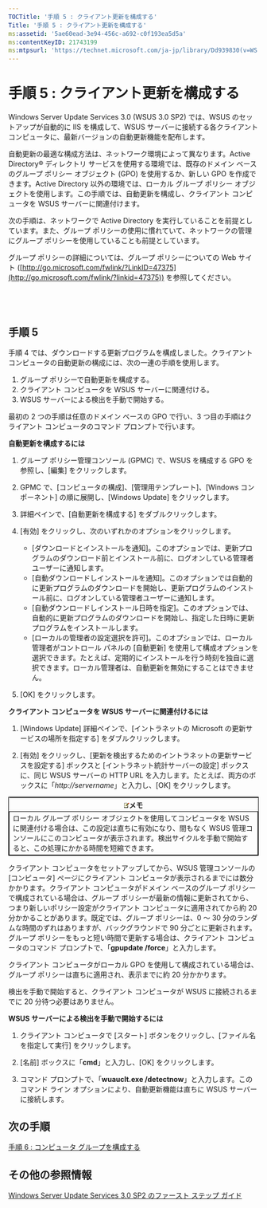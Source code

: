 ```yaml
---
TOCTitle: '手順 5 : クライアント更新を構成する'
Title: '手順 5 : クライアント更新を構成する'
ms:assetid: '5ae60ead-3e94-456c-a692-c0f193ea5d5a'
ms:contentKeyID: 21743199
ms:mtpsurl: 'https://technet.microsoft.com/ja-jp/library/Dd939830(v=WS.10)'
---
```


手順 5 : クライアント更新を構成する
===================================

Windows Server Update Services 3.0 (WSUS 3.0 SP2) では、WSUS のセットアップが自動的に IIS を構成して、WSUS サーバーに接続する各クライアント コンピュータに、最新バージョンの自動更新機能を配布します。

自動更新の最適な構成方法は、ネットワーク環境によって異なります。Active Directory® ディレクトリ サービスを使用する環境では、既存のドメイン ベースのグループ ポリシー オブジェクト (GPO) を使用するか、新しい GPO を作成できます。Active Directory 以外の環境では、ローカル グループ ポリシー オブジェクトを使用します。この手順では、自動更新を構成し、クライアント コンピュータを WSUS サーバーに関連付けます。

次の手順は、ネットワークで Active Directory を実行していることを前提としています。また、グループ ポリシーの使用に慣れていて、ネットワークの管理にグループ ポリシーを使用していることも前提としています。

グループ ポリシーの詳細については、グループ ポリシーについての Web サイト ([http://go.microsoft.com/fwlink/?LinkID=47375](http://go.microsoft.com/fwlink/?linkid=47375)) を参照してください。

 
-

手順 5
------

手順 4 では、ダウンロードする更新プログラムを構成しました。クライアント コンピュータの自動更新の構成には、次の一連の手順を使用します。

1.  グループ ポリシーで自動更新を構成する。
2.  クライアント コンピュータを WSUS サーバーに関連付ける。
3.  WSUS サーバーによる検出を手動で開始する。

最初の 2 つの手順は任意のドメイン ベースの GPO で行い、3 つ目の手順はクライアント コンピュータのコマンド プロンプトで行います。

**自動更新を構成するには**
1.  グループ ポリシー管理コンソール (GPMC) で、WSUS を構成する GPO を参照し、\[編集\] をクリックします。

2.  GPMC で、\[コンピュータの構成\]、\[管理用テンプレート\]、\[Windows コンポーネント\] の順に展開し、\[Windows Update\] をクリックします。

3.  詳細ペインで、\[自動更新を構成する\] をダブルクリックします。

4.  \[有効\] をクリックし、次のいずれかのオプションをクリックします。

    -   \[ダウンロードとインストールを通知\]。このオプションでは、更新プログラムのダウンロード前とインストール前に、ログオンしている管理者ユーザーに通知します。
    -   \[自動ダウンロードしインストールを通知\]。このオプションでは自動的に更新プログラムのダウンロードを開始し、更新プログラムのインストール前に、ログオンしている管理者ユーザーに通知します。
    -   \[自動ダウンロードしインストール日時を指定\]。このオプションでは、自動的に更新プログラムのダウンロードを開始し、指定した日時に更新プログラムをインストールします。
    -   \[ローカルの管理者の設定選択を許可\]。このオプションでは、ローカル管理者がコントロール パネルの \[自動更新\] を使用して構成オプションを選択できます。たとえば、定期的にインストールを行う時刻を独自に選択できます。ローカル管理者は、自動更新を無効にすることはできません。

5.  \[OK\] をクリックします。

**クライアント コンピュータを WSUS サーバーに関連付けるには**
1.  \[Windows Update\] 詳細ペインで、\[イントラネットの Microsoft の更新サービスの場所を指定する\] をダブルクリックします。

2.  \[有効\] をクリックし、\[更新を検出するためのイントラネットの更新サービスを設定する\] ボックスと \[イントラネット統計サーバーの設定\] ボックスに、同じ WSUS サーバーの HTTP URL を入力します。たとえば、両方のボックスに「*http://servername*」と入力し、\[OK\] をクリックします。

 
<table style="border:1px solid black;">
<colgroup>
<col width="100%" />
</colgroup>
<thead>
<tr class="header">
<th><img src="images/Dd939830.note(WS.10).gif" />メモ</th>
</tr>
</thead>
<tbody>
<tr class="odd">
<td style="border:1px solid black;">ローカル グループ ポリシー オブジェクトを使用してコンピュータを WSUS に関連付ける場合は、この設定は直ちに有効になり、間もなく WSUS 管理コンソールにこのコンピュータが表示されます。検出サイクルを手動で開始すると、この処理にかかる時間を短縮できます。
</td>
</tr>
</tbody>
</table>
 

クライアント コンピュータをセットアップしてから、WSUS 管理コンソールの \[コンピュータ\] ページにクライアント コンピュータが表示されるまでには数分かかります。クライアント コンピュータがドメイン ベースのグループ ポリシーで構成されている場合は、グループ ポリシーが最新の情報に更新されてから、つまり新しいポリシー設定がクライアント コンピュータに適用されてから約 20 分かかることがあります。既定では、グループ ポリシーは、0 ～ 30 分のランダムな時間のずれはありますが、バックグラウンドで 90 分ごとに更新されます。グループ ポリシーをもっと短い時間で更新する場合は、クライアント コンピュータのコマンド プロンプトで、「**gpupdate /force**」と入力します。

クライアント コンピュータがローカル GPO を使用して構成されている場合は、グループ ポリシーは直ちに適用され、表示までに約 20 分かかります。

検出を手動で開始すると、クライアント コンピュータが WSUS に接続されるまでに 20 分待つ必要はありません。

**WSUS サーバーによる検出を手動で開始するには**
1.  クライアント コンピュータで \[スタート\] ボタンをクリックし、\[ファイル名を指定して実行\] をクリックします。

2.  \[名前\] ボックスに「**cmd**」と入力し、\[OK\] をクリックします。

3.  コマンド プロンプトで、「**wuauclt.exe /detectnow**」と入力します。このコマンド ライン オプションにより、自動更新機能は直ちに WSUS サーバーに接続します。

次の手順
--------

[手順 6 : コンピュータ グループを構成する](https://technet.microsoft.com/70518732-2179-4e41-9609-7f9999867f41)

その他の参照情報
----------------

[Windows Server Update Services 3.0 SP2 のファースト ステップ ガイド](https://technet.microsoft.com/4b504edc-93b3-45b0-a7e8-d0107f1a4442)
